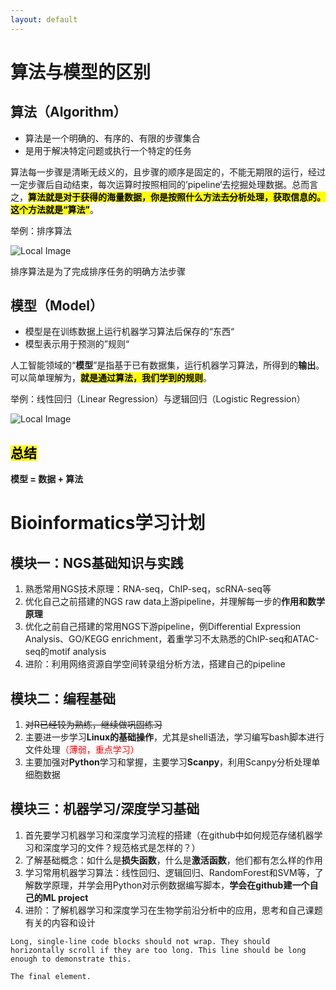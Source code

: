 ```yaml
---
layout: default
---
```


# 算法与模型的区别

## 算法（Algorithm）

* 算法是一个明确的、有序的、有限的步骤集合
* 是用于解决特定问题或执行一个特定的任务

算法每一步骤是清晰无歧义的，且步骤的顺序是固定的，不能无期限的运行，经过一定步骤后自动结束，每次运算时按照相同的’pipeline‘去挖掘处理数据。总而言之，**<mark>算法就是对于获得的海量数据，你是按照什么方法去分析处理，获取信息的。这个方法就是“算法”</mark>**。

举例：排序算法

![Local Image](./assets/img/example1.jpg)

排序算法是为了完成排序任务的明确方法步骤

## 模型（Model）

* 模型是在训练数据上运行机器学习算法后保存的“东西“
* 模型表示用于预测的”规则“

人工智能领域的“**模型**”是指基于已有数据集，运行机器学习算法，所得到的**输出**。可以简单理解为，**<mark>就是通过算法，我们学到的规则</mark>**。

举例：线性回归（Linear Regression）与逻辑回归（Logistic Regression）

![Local Image](./assets/img/example2.jpg)

## <mark>总结</mark>

**模型 = 数据 + 算法**



# Bioinformatics学习计划

## 模块一：NGS基础知识与实践

1. 熟悉常用NGS技术原理：RNA-seq，ChIP-seq，scRNA-seq等
2. 优化自己之前搭建的NGS raw data上游pipeline，并理解每一步的**作用和数学原理**
3. 优化之前自己搭建的常用NGS下游pipeline，例Differential Expression  Analysis、GO/KEGG enrichment，着重学习不太熟悉的ChIP-seq和ATAC-seq的motif analysis
4. 进阶：利用网络资源自学空间转录组分析方法，搭建自己的pipeline

## 模块二：编程基础

1. ~~对R已经较为熟练，继续做巩固练习~~
2. 主要进一步学习**Linux的基础操作**，尤其是shell语法，学习编写bash脚本进行文件处理<font color=red>（薄弱，重点学习）</font>
3. 主要加强对**Python**学习和掌握，主要学习**Scanpy**，利用Scanpy分析处理单细胞数据

## 模块三：机器学习/深度学习基础

1. 首先要学习机器学习和深度学习流程的搭建（在github中如何规范存储机器学习和深度学习的文件？规范格式是怎样的？）
2. 了解基础概念：如什么是**损失函数**，什么是**激活函数**，他们都有怎么样的作用
3. 学习常用机器学习算法：线性回归、逻辑回归、RandomForest和SVM等，了解数学原理，并学会用Python对示例数据编写脚本，**学会在github建一个自己的ML project**
4. 进阶：了解机器学习和深度学习在生物学前沿分析中的应用，思考和自己课题有关的内容和设计



```
Long, single-line code blocks should not wrap. They should horizontally scroll if they are too long. This line should be long enough to demonstrate this.
```

```
The final element.
```
